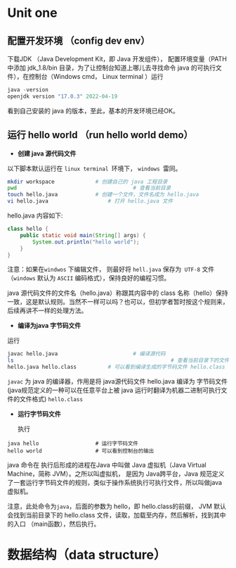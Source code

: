 # Unit one

##  配置开发环境 （config dev env）

下载JDK （Java Development Kit，即 Java 开发组件）， 配置环境变量（PATH 中添加 jdk_1.8/bin 目录，为了让控制台知道上哪儿去寻找命令 java 的可执行文件），在控制台（Windows cmd， Linux terminal ）运行

```powershell
java -version
openjdk version "17.0.3" 2022-04-19
```

看到自己安装的 java 的版本，至此，基本的开发环境已经OK。

##   运行 hello world （run hello world demo）

* **创建 java 源代码文件**

以下脚本默认运行在 `linux terminal `环境下， `windows `雷同。

```sh
mkdir workspace				# 创建自己的 java 工程目录
pwd										# 查看当前目录
touch hello.java			# 创建一个文件，文件名成为 hello.java
vi hello.java					# 打开 hello.java 文件
```

hello.java 内容如下:

```java
class hello {
    public static void main(String[] args) {
        System.out.println("hello world");
    }
}
```

注意：如果在`windwos` 下编辑文件， 则最好将 `hell.java` 保存为` UTF-8` 文件（`windows` 默认为 `ASCII` 编码格式），保持良好的编程习惯。

java 源代码文件的文件名（hello.java）称跟其内容中的 class 名称（hello）保持一致，这是默认规则。当然不一样可以吗？也可以，但初学者暂时按这个规则来，后续再讲不一样的处理方法。

* **编译为java 字节码文件**

运行

```sh
javac hello.java						# 编译源代码
ls													# 查看当前目录下的文件
hello.java hello.class			# 可以看到编译生成的字节码文件 hello.class
```

`javac` 为 java 的编译器，作用是将 java源代码文件 hello.java 编译为 字节码文件(java规范定义的一种可以在任意平台上被 java 运行时翻译为机器二进制可执行文件的文件格式) `hello.class ` 

* **运行字节码文件**

  执行

```shell
java hello					# 运行字节码文件
hello world					# 可以看到控制台的输出
```

java 命令在 执行后形成的进程在Java 中叫做 Java 虚拟机（Java Virtual Machine，简称 JVM）。之所以叫虚拟机， 是因为 Java跨平台，Java 规范定义了一套运行字节码文件的规则，类似于操作系统执行可执行文件，所以叫做java 虚拟机。

注意，此处命令为`java`，后面的参数为 hello，即 hello.class的前缀， JVM 默认会找到当前目录下的 hello.class 文件，读取，加载至内存，然后解析，找到其中的入口 （main函数），然后执行。

# 数据结构（data structure）

